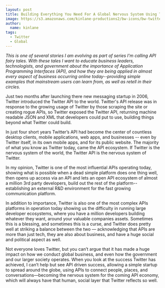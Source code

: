 ```yaml
---
layout: post
title: Building Everything You Need For A Global Nervous System Using The Twitter API
image: https://s3.amazonaws.com/kinlane-productions2/bw-icons/bw-twitter-icon.png
author:
  name: kinlane
tags:
  - Twitter
  - Global
---
```

_This is one of several stories I am evolving as part of series I'm calling API fairy tales. With these tales I want to educate business leaders, technologists, and government about the importance of Application Programming Interfaces (API), and how they are being applied in almost every aspect of business occurring online today--providing simple examples that mainstream users can learn from, as well as retell in their circles._

Just two months after launching there new messaging startup in 2006, Twitter introduced the Twitter API to the world. Twitter's API release was in response to the growing usage of Twitter by those scraping the site or creating rogue APIs, so Twitter exposed the Twitter API, returning machine readable JSON and XML that developers could put to use, building things beyond what Twitter could build.

In just four short years Twitter’s API had become the center of countless desktop clients, mobile applications, web apps, and businesses -- even by Twitter itself, in its own mobile apps, and for its public website. The majority of what you know as Twitter today, came the API ecosystem. If Twitter is the nervous system of the world, the Twitter API is the nervous system of Twitter.

In my opinion, Twitter is one of the most influential APIs operating today, showing what is possible when a dead simple platform does one thing well, then opens up access via an API and lets an open API ecosystem of almost a million 3rd party developers, build out the rest of the platform--establishing an external R&D environment for the fast growing communication platform.

In addition to importance, Twitter is also one of the most complex APIs platforms in operation today showing us the difficulty in running large developer ecosystems, where you have a million developers building whatever they want, around your valuable companies assets. Sometimes this is a blessing, and sometimes this is a curse, and Twitter does pretty well at striking a balance between the two — acknowledging that APIs are more than just tech, they are also about business, and have a huge social and political aspect as well.

Not everyone loves Twitter, but you can’t argue that it has made a huge impact on how we conduct global business, and even how the government and our larger society operates. When you look at the success Twitter has achieved, I can’t help but see API driven success, allowing a simple startup to spread around the globe, using APIs to connect people, places, and conversations—becoming the nervous system for the coming API economy, which will always have that human, social layer that Twitter reflects so well.